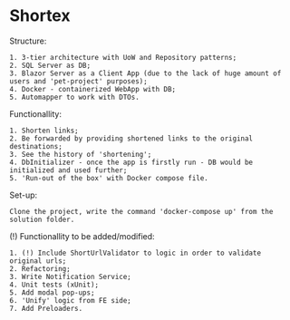 # Shortex

Structure:
	
	1. 3-tier architecture with UoW and Repository patterns;
	2. SQL Server as DB;
	3. Blazor Server as a Client App (due to the lack of huge amount of users and 'pet-project' purposes);
	4. Docker - containerized WebApp with DB;
	5. Automapper to work with DTOs.

Functionallity:
	
	1. Shorten links;
	2. Be forwarded by providing shortened links to the original destinations;
	3. See the history of 'shortening';
	4. DbInitializer - once the app is firstly run - DB would be initialized and used further;
	5. 'Run-out of the box' with Docker compose file.

Set-up:

	Clone the project, write the command 'docker-compose up' from the solution folder.

(!) Functionallity to be added/modified:

	1. (!) Include ShortUrlValidator to logic in order to validate original urls;
	2. Refactoring;
	3. Write Notification Service;
	4. Unit tests (xUnit);
	5. Add modal pop-ups;
	6. 'Unify' logic from FE side;
	7. Add Preloaders.